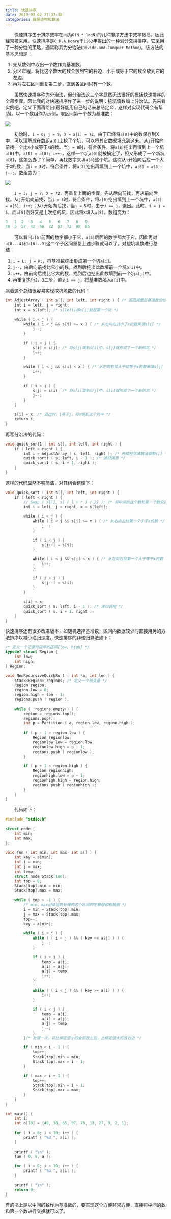```yaml
---
title: 快速排序
date: 2019-03-02 21:37:38
categories: 数据结构和算法
---
```

&emsp;&emsp;快速排序由于排序效率在同为`O(N * logN)`的几种排序方法中效率较高，因此经常被采用。快速排序是`C.R.A.Hoare`于`1962`年提出的一种划分交换排序。它采用了一种分治的策略，通常称其为分治法(`Divide-and-Conquer Method`)。该方法的基本思想是：

1. 先从数列中取出一个数作为基准数。
2. 分区过程，将比这个数大的数全放到它的右边，小于或等于它的数全放到它的左边。
3. 再对左右区间重复第二步，直到各区间只有一个数。

&emsp;&emsp;虽然快速排序称为分治法，但分治法这三个字显然无法很好的概括快速排序的全部步骤。因此我的对快速排序作了进一步的说明：挖坑填数加上分治法。先来看实例吧，定义下面再给出(最好能用自己的话来总结定义，这样对实现代码会有帮助)。以一个数组作为示例，取区间第一个数为基准数：

<img src="./快速排序/1.png">

&emsp;&emsp;初始时，`i = 0; j = 9; X = a[i] = 72`。由于已经将`a[0]`中的数保存到X中，可以理解成在数组`a[0]`上挖了个坑，可以将其它数据填充到这来。从`j`开始向前找一个比`X`小或等于`X`的数。当`j = 8`时，符合条件，将`a[8]`挖出再填到上一个坑`a[0]`中。`a[0] = a[8]; i++;`，这样一个坑`a[0]`就被搞定了，但又形成了一个新坑`a[8]`，这怎么办了？简单，再找数字来填`a[8]`这个坑。这次从`i`开始向后找一个大于`X`的数，当`i = 3`时，符合条件，将`a[3]`挖出再填到上一个坑中，`a[8] = a[3]; j--;`。数组变为：

<img src="./快速排序/2.png">

&emsp;&emsp;`i = 3; j = 7; X = 72`，再重复上面的步骤，先从后向前找，再从前向后找。从`j`开始向前找，当`j = 5`时，符合条件，将`a[5]`挖出填到上一个坑中，`a[3] = a[5]; i++;`；从`i`开始向后找，当`i = 5`时，由于`i == j`，退出。此时，`i = j = 5`，而`a[5]`刚好又是上次挖的坑，因此将`X`填入`a[5]`。数组变为：

``` cpp
0   1  2   3   4   5   6   7   8   9
48  6  57  42  60  72  83  73  88  85
```

&emsp;&emsp;可以看出`a[5]`前面的数字都小于它，`a[5]`后面的数字都大于它。因此再对`a[0...4]`和`a[6...9]`这二个子区间重复上述步骤就可以了。对挖坑填数进行总结：

1. `i = L; j = R;`，将基准数挖出形成第一个坑`a[i]`。
2. `j--`，由后向前找比它小的数，找到后挖出此数填前一个坑`a[i]`中。
3. `i++`，由前向后找比它大的数，找到后也挖出此数填到前一个坑`a[j]`中。
4. 再重复执行`2`、`3`二步，直到`i == j`，将基准数填入`a[i]`中。

照着这个总结很容易实现挖坑填数的代码：

``` cpp
int AdjustArray ( int s[], int left, int right ) { /* 返回调整后基准数的位置 */
    int i = left, j = right;
    int x = s[left]; /* s[left]即s[i]就是第一个坑 */
​
    while ( i < j ) {
        while ( i < j && s[j] >= x ) { /* 从右向左找小于x的数来填s[i] */
            j--;
        }
​
        if ( i < j ) {
            s[i] = s[j]; /* 将s[j]填到s[i]中，s[j]就形成了一个新的坑 */
            i++;
        }
​
        while ( i < j && s[i] < x ) { /* 从左向右找大于或等于x的数来填s[j] */
            i++;
        }
​
        if ( i < j ) {
            s[j] = s[i]; /* 将s[i]填到s[j]中，s[i]就形成了一个新的坑 */
            j--;
        }
    }
​
    s[i] = x; /* 退出时，i等于j。将x填到这个坑中 */
    return i;
}
```

再写分治法的代码：

``` cpp
void quick_sort1 ( int s[], int left, int right ) {
    if ( left < right ) {
        int i = AdjustArray ( s, left, right ); /* 先成挖坑填数法调整s[] */
        quick_sort1 ( s, left, i - 1 ); /* 递归调用 */
        quick_sort1 ( s, i + 1, right );
    }
}
```

这样的代码显然不够简洁，对其组合整理下：

``` cpp
void quick_sort ( int s[], int left, int right ) {
    if ( left < right ) {
        // Swap ( s[l], s[ ( l + r ) / 2] ); /* 将中间的这个数和第一个数交换 */
        int i = left, j = right, x = s[left];
​
        while ( i < j ) {
            while ( i < j && s[j] >= x ) { /* 从右向左找第一个小于x的数 */
                j--;
            }
​
            if ( i < j ) {
                s[i++] = s[j];
            }
​
            while ( i < j && s[i] < x ) { /* 从左向右找第一个大于等于x的数 */
                i++;
            }
​
            if ( i < j ) {
                s[j--] = s[i];
            }
        }
​
        s[i] = x;
        quick_sort ( s, left, i - 1 ); /* 递归调用 */
        quick_sort ( s, i + 1, right );
    }
}
```

快速排序还有很多改进版本，如随机选择基准数，区间内数据较少时直接用另的方法排序以减小递归深度。快速排序的非递归算法如下：

``` cpp
/* 定义一个记录待排序的区间[low, high] */
typedef struct Region {
    int low;
    int high;
} Region;
​
void NonRecursiveQuickSort ( int *a, int len ) {
    stack<Region> regions; /* 定义一个栈变量 */
    Region region;
    region.low = 0;
    region.high = len - 1;
    regions.push ( region );
​
    while ( !regions.empty() ) {
        region = regions.top();
        regions.pop();
        int p = Partition ( a, region.low, region.high );
​
        if ( p - 1 > region.low ) {
            Region regionlow;
            regionlow.low = region.low;
            regionlow.high = p - 1;
            regions.push ( regionlow );
        }
​
        if ( p + 1 < region.high ) {
            Region regionhigh;
            regionhigh.low = p + 1;
            regionhigh.high = region.high;
            regions.push ( regionhigh );
        }
    }
}
```

&emsp;&emsp;代码如下：

``` cpp
#include "stdio.h"
​
struct node {
    int min;
    int max;
};
​
void fun ( int min, int max, int a[] ) {
    int key = a[min];
    int i = min;
    int j = max;
    int temp;
    struct node Stack[100];
    int top = 0;
    Stack[top].min = min;
    Stack[top].max = max;
​
    while ( top > -1 ) {
        /* min、max记录当前处理的这个区间的左极限和有极限 */
        i = min = Stack[top].min;
        j = max = Stack[top].max;
        top--;
        key = a[min];
​
        while ( i < j ) {
            while ( ( i < j ) && ( key <= a[j] ) ) {
                j--;
            }
​
            if ( i < j ) {
                temp = a[i];
                a[i] = a[j];
                a[j] = temp;
                i++;
            }
​
            while ( ( i < j ) && ( key >= a[i] ) ) {
                i++;
            }
​
            if ( i < j ) {
                temp = a[i];
                a[i] = a[j];
                a[j] = temp;
                j--;
            }
        }/* 处理一次，将比绑定值小的全部放左边，比绑定值大的放右边 */
​
        if ( min < i - 1 ) {
            top++;
            Stack[top].min = min;
            Stack[top].max = i - 1;
        }
​
        if ( max > i + 1 ) {
            top++;
            Stack[top].min = i + 1;
            Stack[top].max = max;
        }
    }
}
​
int main() {
    int i;
    int a[10] = {49, 38, 65, 97, 76, 13, 27, 9, 2, 1};
​
    for ( i = 0; i < 10; i++ ) {
        printf ( "%d ", a[i] );
    }
​
    printf ( "\n" );
    fun ( 0, 9, a );
​
    for ( i = 0; i < 10; i++ ) {
        printf ( "%d ", a[i] );
    }
​
    printf ( "\n" );
    return 0;
}
```

有的书上是以中间的数作为基准数的，要实现这个方便非常方便，直接将中间的数和第一个数进行交换就可以了。